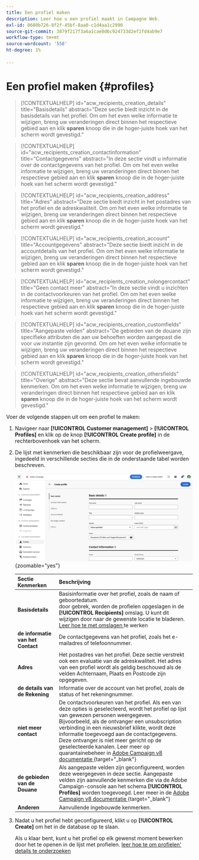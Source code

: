 ```yaml
---
title: Een profiel maken
description: Leer hoe u een profiel maakt in Campagne Web.
exl-id: 0680b726-8f2f-45bf-8aa0-c1d4aa1c2990
source-git-commit: 3879f217f3a6a1cae0d6c924733d2ef1fd4ab9e7
workflow-type: tm+mt
source-wordcount: '558'
ht-degree: 1%

---
```


# Een profiel maken {#profiles}

>[!CONTEXTUALHELP]
>id="acw_recipients_creation_details"
>title="Basisdetails"
>abstract="Deze sectie biedt inzicht in de basisdetails van het profiel. Om om het even welke informatie te wijzigen, breng uw veranderingen direct binnen het respectieve gebied aan en klik **sparen** knoop die in de hoger-juiste hoek van het scherm wordt gevestigd."

>[!CONTEXTUALHELP]
>id="acw_recipients_creation_contactinformation"
>title="Contactgegevens"
>abstract="In deze sectie vindt u informatie over de contactgegevens van het profiel. Om om het even welke informatie te wijzigen, breng uw veranderingen direct binnen het respectieve gebied aan en klik **sparen** knoop die in de hoger-juiste hoek van het scherm wordt gevestigd."

>[!CONTEXTUALHELP]
>id="acw_recipients_creation_address"
>title="Adres"
>abstract="Deze sectie biedt inzicht in het postadres van het profiel en de adreskwaliteit. Om om het even welke informatie te wijzigen, breng uw veranderingen direct binnen het respectieve gebied aan en klik **sparen** knoop die in de hoger-juiste hoek van het scherm wordt gevestigd."

>[!CONTEXTUALHELP]
>id="acw_recipients_creation_account"
>title="Accountgegevens"
>abstract="Deze sectie biedt inzicht in de accountdetails van het profiel. Om om het even welke informatie te wijzigen, breng uw veranderingen direct binnen het respectieve gebied aan en klik **sparen** knoop die in de hoger-juiste hoek van het scherm wordt gevestigd."

>[!CONTEXTUALHELP]
>id="acw_recipients_creation_nolongercontact"
>title="Geen contact meer"
>abstract="In deze sectie vindt u inzichten in de contactvoorkeuren van het profiel. Om om het even welke informatie te wijzigen, breng uw veranderingen direct binnen het respectieve gebied aan en klik **sparen** knoop die in de hoger-juiste hoek van het scherm wordt gevestigd."

>[!CONTEXTUALHELP]
>id="acw_recipients_creation_customfields"
>title="Aangepaste velden"
>abstract="De gebieden van de douane zijn specifieke attributen die aan uw behoeften worden aangepast die voor uw instantie zijn gevormd. Om om het even welke informatie te wijzigen, breng uw veranderingen direct binnen het respectieve gebied aan en klik **sparen** knoop die in de hoger-juiste hoek van het scherm wordt gevestigd."

>[!CONTEXTUALHELP]
>id="acw_recipients_creation_othersfields"
>title="Overige"
>abstract="Deze sectie bevat aanvullende ingebouwde kenmerken. Om om het even welke informatie te wijzigen, breng uw veranderingen direct binnen het respectieve gebied aan en klik **sparen** knoop die in de hoger-juiste hoek van het scherm wordt gevestigd."

Voer de volgende stappen uit om een profiel te maken:

1. Navigeer naar **[!UICONTROL Customer management]** > **[!UICONTROL Profiles]** en klik op de knop **[!UICONTROL Create profile]** in de rechterbovenhoek van het scherm.

1. De lijst met kenmerken die beschikbaar zijn voor de profielweergave, ingedeeld in verschillende secties die in de onderstaande tabel worden beschreven.

   ![](assets/create-profile.png){zoomable="yes"}

   | Sectie Kenmerken | Beschrijving |
   |  ---  |  ---  |
   | **Basisdetails** | Basisinformatie over het profiel, zoals de naam of geboortedatum.<br/> door gebrek, worden de profielen opgeslagen in de **[!UICONTROL Recipients]** omslag. U kunt dit wijzigen door naar de gewenste locatie te bladeren. [ Leer hoe te met omslagen ](../get-started/permissions.md#folders) te werken |
   | **de informatie van het Contact** | De contactgegevens van het profiel, zoals het e-mailadres of telefoonnummer. |
   | **Adres** | Het postadres van het profiel. Deze sectie verstrekt ook een evaluatie van de adreskwaliteit. Het adres van een profiel wordt als geldig beschouwd als de velden Achternaam, Plaats en Postcode zijn opgegeven. |
   | **de details van de Rekening** | Informatie over de account van het profiel, zoals de status of het rekeningnummer. |
   | **niet meer contact** | De contactvoorkeuren van het profiel. Als een van deze opties is geselecteerd, wordt het profiel op lijst van gewezen personen weergegeven.<br/> Bijvoorbeeld, als de ontvanger een unsubscription verbinding in een nieuwsbrief klikte, wordt deze informatie toegevoegd aan de contactgegevens. Deze ontvanger is niet meer gericht op de geselecteerde kanalen. Leer meer op quarantainebeheer in [ Adobe Campaign v8 documentatie ](https://experienceleague.adobe.com/docs/campaign/campaign-v8/send/failures/quarantines.html) {target="_blank"} |
   | **de gebieden van de Douane** | Als aangepaste velden zijn geconfigureerd, worden deze weergegeven in deze sectie. Aangepaste velden zijn aanvullende kenmerken die via de Adobe Campaign-console aan het schema **[!UICONTROL Profiles]** worden toegevoegd. Leer meer in de [ Adobe Campaign v8 documentatie ](https://experienceleague.adobe.com/docs/campaign/campaign-v8/developer/shemas-forms/extend-schema.html) {target="_blank"} |
   | **Anderen** | Aanvullende ingebouwde kenmerken. |

1. Nadat u het profiel hebt geconfigureerd, klikt u op **[!UICONTROL Create]** om het in de database op te slaan.

   Als u klaar bent, kunt u het profiel op elk gewenst moment bewerken door het te openen in de lijst met profielen. [ leer hoe te om profielen&#39; details te onderzoeken ](profile-view.md)
